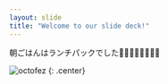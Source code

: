 ```yaml
---
layout: slide
title: "Welcome to our slide deck!"
---
```


朝ごはんはランチパックでした🥪:sparkles:🌸🌻🌸🌻🌸🌻

![octofez](https://octodex.github.com/images/octofez.png)
{: .center}
